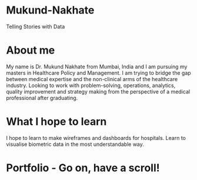 # Mukund-Nakhate
Telling Stories with Data
# About me 
My name is Dr. Mukund Nakhate from Mumbai, India and I am pursuing my masters in Healthcare Policy and Management. I am trying to bridge the gap between medical expertise and the non-clinical arms of the healthcare industry. Looking to work with problem-solving, operations, analytics, quality improvement and strategy making from the perspective of a medical professional after graduating.  

# What I hope to learn 
I hope to learn to make wireframes and dashboards for hospitals. Learn to visualise biometric data in the most understandable way. 
# Portfolio - Go on, have a scroll!
